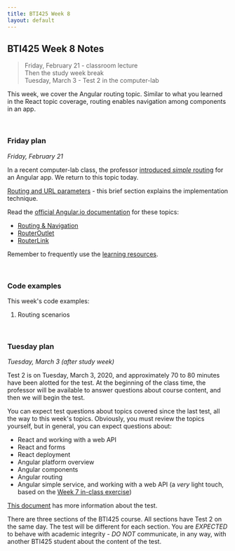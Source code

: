 ```yaml
---
title: BTI425 Week 8
layout: default
---
```


## BTI425 Week 8 Notes

> Friday, February 21 - classroom lecture  
> Then the study week break  
> Tuesday, March 3 - Test 2 in the computer-lab 

This week, we cover the Angular routing topic. Similar to what you learned in the React topic coverage, routing enables navigation among components in an app.

<br>

### Friday plan

*Friday, February 21*  

In a recent computer-lab class, the professor [introduced *simple* routing](angular-routing-intro) for an Angular app. We return to this topic today. 

[Routing and URL parameters](/bti425/notes/week07-in-class#implement-the-get-one-use-case) - this brief section explains the implementation technique.   

Read the [official Angular.io documentation](https://angular.io/docs) for these topics:
* [Routing & Navigation](https://angular.io/guide/router)
* [RouterOutlet](https://angular.io/api/router/RouterOutlet)
* [RouterLink](https://angular.io/api/router/RouterLink)

Remember to frequently use the [learning resources](/bti425/resources).

<br>

### Code examples

This week's code examples:
1. Routing scenarios

<br>

### Tuesday plan

*Tuesday, March 3 (after study week)* 

Test 2 is on Tuesday, March 3, 2020, and approximately 70 to 80 minutes have been alotted for the test. At the beginning of the class time, the professor will be available to answer questions about course content, and then we will begin the test. 

You can expect test questions about topics covered since the last test, all the way to this week's topics. Obviously, you must review the topics yourself, but in general, you can expect questions about:
* React and working with a web API
* React and forms 
* React deployment 
* Angular platform overview
* Angular components
* Angular routing 
* Angular simple service, and working with a web API (a *very* light touch, based on the [Week 7 in-class exercise](week07-in-class))

[This document](test-success-info) has more information about the test.

There are three sections of the BTI425 course. All sections have Test 2 on the same day. The test will be different for each section. You are *EXPECTED* to behave with academic integrity - *DO NOT* communicate, in any way, with another BTI425 student about the content of the test.

<br>
